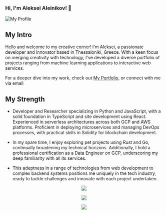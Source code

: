 ### Hi, I'm Aleksei Aleinikov! 👋

![My Profile](https://img.kingtous.cn/247205aa-163e-4725-8658-8575eafa1886.png)

## My Intro

Hello and welcome to my creative corner! I'm Aleksei, a passionate developer and innovator based in Thessaloniki, Greece. With a keen focus on merging creativity with technology, I've developed a diverse portfolio of projects ranging from machine learning applications to interactive web services.

For a deeper dive into my work, check out [My Portfolio](https://lf3551.github.io), or connect with me via email




## My Strength

- Developer and Researcher specializing in Python and JavaScript, with a solid foundation in TypeScript and site development using React. Experienced in serverless architectures across both GCP and AWS platforms. Proficient in deploying microservices and managing DevOps processes, with practical skills in Solidity for blockchain development.

- In my spare time, I enjoy exploring pet projects using Rust and Go, continually broadening my technical horizons. Additionally, I hold a professional certification as a Data Engineer on GCP, underscoring my deep familiarity with all its services.

- This adeptness in a range of technologies from web development to complex backend systems positions me uniquely in the tech industry, ready to tackle challenges and innovate with each project undertaken.

<p align="center">
  <a href="https://skillicons.dev">
    <img src="https://skillicons.dev/icons?i=c,cpp,java,rust,python,go,js,ts,dart" />
  </a>
</p>
<p align="center">
  <a href="https://skillicons.dev">
    <img src="https://skillicons.dev/icons?i=flutter,androidstudio,apple,windows,linux,vue,nestjs,nodejs,qt,tauri,docker,opencv,pytorch,figma,postman,sqlite,unity,github&perline=9" />
  </a>
</p>
<p align="center">
  <a href="https://skillicons.dev">
    <img src="https://skillicons.dev/icons?i=pr,ae,au,ps,latex,md&perline=10" />
  </a>
</p>
